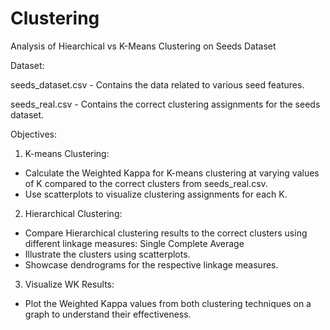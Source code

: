 # Clustering

Analysis of Hiearchical vs K-Means Clustering on Seeds Dataset

Dataset:

seeds_dataset.csv - Contains the data related to various seed features.

seeds_real.csv - Contains the correct clustering assignments for the seeds dataset.

Objectives:

1. K-means Clustering:

- Calculate the Weighted Kappa for K-means clustering at varying values of K compared to the correct clusters from seeds_real.csv.
- Use scatterplots to visualize clustering assignments for each K.

2. Hierarchical Clustering:

- Compare Hierarchical clustering results to the correct clusters using different linkage measures:
  Single
  Complete
  Average
- Illustrate the clusters using scatterplots.
- Showcase dendrograms for the respective linkage measures.

3. Visualize WK Results:

- Plot the Weighted Kappa values from both clustering techniques on a graph to understand their effectiveness.
